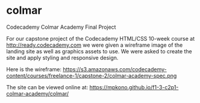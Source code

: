 # colmar
Codecademy Colmar Academy Final Project

For our capstone project of the Codecademy HTML/CSS 10-week course at http://ready.codecademy.com we were given a wireframe image of the landing site as well as graphics assets to use. We were asked to create the site and apply styling and responsive design.

Here is the wireframe:
https://s3.amazonaws.com/codecademy-content/courses/freelance-1/capstone-2/colmar-academy-spec.png

The site can be viewed online at:
https://mpkono.github.io/f1-3-c2p1-colmar-academy/colmar/


